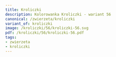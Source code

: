 ```yaml
---
title: Kroliczki
description: Kolorowanka Kroliczki - wariant 56
canonical: /zwierzeta/kroliczki
variant_of: kroliczki
image: /kroliczki/56/kroliczki-56.svg
pdf: /kroliczki/56/kroliczki-56.pdf
tags:
- zwierzeta
- kroliczki
---
```

